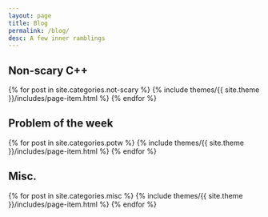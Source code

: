 ```yaml
---
layout: page
title: Blog
permalink: /blog/
desc: A few inner ramblings
---
```


<h2>Non-scary C++</h2>
{% for post in site.categories.not-scary %}
  {% include themes/{{ site.theme }}/includes/page-item.html %}
{% endfor %}

<h2>Problem of the week</h2>
{% for post in site.categories.potw %}
  {% include themes/{{ site.theme }}/includes/page-item.html %}
{% endfor %}

<h2>Misc.</h2>
{% for post in site.categories.misc %}
  {% include themes/{{ site.theme }}/includes/page-item.html %}
{% endfor %}


